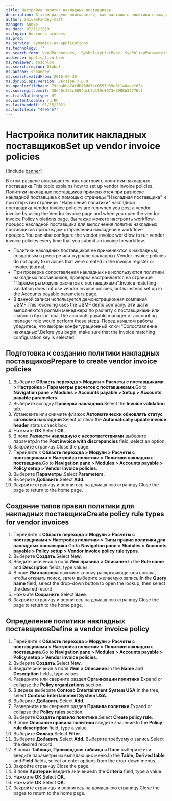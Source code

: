 ```yaml
---
title: Настройка политик накладных поставщиков
description: В этом разделе описывается, как настроить политики накладных поставщика.
author: ShivamPandey-msft
manager: AnnBe
ms.date: 07/11/2019
ms.topic: business-process
ms.prod: ''
ms.service: dynamics-ax-applications
ms.technology: ''
ms.search.form: VendParameters,  SysPolicyListPage, SysPolicyParameters, SysPolicySourceDocumentRuleType, SysPolicy, SysPolicySourceDocumentRule, SysQueryForm, SysQueryTableLookUp, SysQueryPrefixLookUp, SysQueryFieldLookUp
audience: Application User
ms.reviewer: roschlom
ms.search.region: Global
ms.author: shpandey
ms.search.validFrom: 2016-06-30
ms.dyn365.ops.version: Version 7.0.0
ms.openlocfilehash: 79cbabba74fdb76d8fcc0553d39e0f140aacf03e
ms.sourcegitcommit: 38d40c331c8894acb7b119c5073e3088b54776c1
ms.translationtype: HT
ms.contentlocale: ru-RU
ms.lasthandoff: 01/15/2021
ms.locfileid: "4995467"
---
```

# <a name="set-up-vendor-invoice-policies"></a><span data-ttu-id="55b24-103">Настройка политик накладных поставщиков</span><span class="sxs-lookup"><span data-stu-id="55b24-103">Set up vendor invoice policies</span></span>

[!include [banner](../../includes/banner.md)]

<span data-ttu-id="55b24-104">В этом разделе описывается, как настроить политики накладных поставщика.</span><span class="sxs-lookup"><span data-stu-id="55b24-104">This topic explains how to set up vendor invoice policies.</span></span> <span data-ttu-id="55b24-105">Политики накладных поставщиков применяются при разноске накладной поставщика с помощью страницы "Накладная поставщика" и при открытии страницы "Нарушения политики" накладной поставщика.</span><span class="sxs-lookup"><span data-stu-id="55b24-105">Vendor invoice policies are run when you post a vendor invoice by using the Vendor invoice page and when you open the vendor invoice Policy violations page.</span></span> <span data-ttu-id="55b24-106">Вы также можете настроить workflow-процесс накладной поставщика для выполнения политик накладных поставщиков при каждом отправлении накладной в workflow-процесс.</span><span class="sxs-lookup"><span data-stu-id="55b24-106">You can also configure the vendor invoice workflow to run vendor invoice policies every time that you submit an invoice to workflow.</span></span> 

- <span data-ttu-id="55b24-107">Политики накладных поставщиков не применяются к накладным, созданным в реестре или журнале накладных.</span><span class="sxs-lookup"><span data-stu-id="55b24-107">Vendor invoice policies do not apply to invoices that were created in the invoice register or invoice journal.</span></span>  
- <span data-ttu-id="55b24-108">При проверке сопоставления накладных не используются политики накладных поставщиков, проверка настраивается на странице "Параметры модуля расчетов с поставщиками".</span><span class="sxs-lookup"><span data-stu-id="55b24-108">Invoice matching validation does not use vendor invoice policies, but is instead set up in the Accounts payable parameters page.</span></span>  
- <span data-ttu-id="55b24-109">В данной записи используется демонстрационная компания USMF.</span><span class="sxs-lookup"><span data-stu-id="55b24-109">This recording uses the USMF demo company.</span></span> <span data-ttu-id="55b24-110">Эти шаги выполняются ролями менеджера по расчету с поставщиками или главного бухгалтера.</span><span class="sxs-lookup"><span data-stu-id="55b24-110">The accounts payable manager or accounting manager role would perform these steps.</span></span> <span data-ttu-id="55b24-111">Перед началом работы убедитесь, что выбран конфигурационный ключ "Сопоставление накладных".</span><span class="sxs-lookup"><span data-stu-id="55b24-111">Before you begin, make sure that the Invoice matching configuration key is selected.</span></span>


## <a name="prepare-to-create-vendor-invoice-policies"></a><span data-ttu-id="55b24-112">Подготовка к созданию политики накладных поставщиков</span><span class="sxs-lookup"><span data-stu-id="55b24-112">Prepare to create vendor invoice policies</span></span>
1. <span data-ttu-id="55b24-113">Выберите **Область перехода > Модули > Расчеты с поставщиками > Настройка > Параметры расчетов с поставщиками**.</span><span class="sxs-lookup"><span data-stu-id="55b24-113">Go to **Navigation pane > Modules > Accounts payable > Setup > Accounts payable parameters**.</span></span>
2. <span data-ttu-id="55b24-114">Выберите вкладку **Проверка накладной**.</span><span class="sxs-lookup"><span data-stu-id="55b24-114">Select the **Invoice validation** tab.</span></span>
3. <span data-ttu-id="55b24-115">Установите или снимите флажок **Автоматически обновлять статус заголовка накладной**.</span><span class="sxs-lookup"><span data-stu-id="55b24-115">Select or clear the **Automatically update invoice header** status check box.</span></span>
4. <span data-ttu-id="55b24-116">Нажмите **ОК**.</span><span class="sxs-lookup"><span data-stu-id="55b24-116">Select **OK**.</span></span>
5. <span data-ttu-id="55b24-117">В поле **Разнести накладную с несоответствиями** выберите параметр.</span><span class="sxs-lookup"><span data-stu-id="55b24-117">In the **Post invoice with discrepancies** field, select an option.</span></span>
6. <span data-ttu-id="55b24-118">Закройте страницу.</span><span class="sxs-lookup"><span data-stu-id="55b24-118">Close the page.</span></span>
7. <span data-ttu-id="55b24-119">Перейдите к **Область перехода > Модули > Расчеты с поставщиками > Настройка политики > Политики накладных поставщика**.</span><span class="sxs-lookup"><span data-stu-id="55b24-119">Go to **Navigation pane > Modules > Accounts payable > Policy setup > Vendor invoice policies**.</span></span>
8. <span data-ttu-id="55b24-120">Выберите **Параметры**.</span><span class="sxs-lookup"><span data-stu-id="55b24-120">Select **Parameters**.</span></span>
9. <span data-ttu-id="55b24-121">Выберите **Добавить**.</span><span class="sxs-lookup"><span data-stu-id="55b24-121">Select **Add**.</span></span>
10. <span data-ttu-id="55b24-122">Закройте страницу и вернитесь на домашнюю страницу.</span><span class="sxs-lookup"><span data-stu-id="55b24-122">Close the page to return to the home page.</span></span>

## <a name="create-policy-rule-types-for-vendor-invoices"></a><span data-ttu-id="55b24-123">Создание типов правил политики для накладных поставщика</span><span class="sxs-lookup"><span data-stu-id="55b24-123">Create policy rule types for vendor invoices</span></span>
1. <span data-ttu-id="55b24-124">Перейдите к **Область перехода > Модули > Расчеты с поставщиками > Настройка политики > Типы правил политики для накладных поставщика**.</span><span class="sxs-lookup"><span data-stu-id="55b24-124">Go to **Navigation pane > Modules > Accounts payable > Policy setup > Vendor invoice policy rule types**.</span></span>
2. <span data-ttu-id="55b24-125">Выберите **Создать**.</span><span class="sxs-lookup"><span data-stu-id="55b24-125">Select **New**.</span></span>
3. <span data-ttu-id="55b24-126">Введите значения в поля **Имя правила** и **Описание**.</span><span class="sxs-lookup"><span data-stu-id="55b24-126">In the **Rule name** and **Description** fields, type values.</span></span>
4. <span data-ttu-id="55b24-127">В поле **Имя запроса** нажмите кнопку раскрывающегося списка, чтобы открыть поиск, затем выберите желаемую запись.</span><span class="sxs-lookup"><span data-stu-id="55b24-127">In the **Query name** field, select the drop-down button to open the lookup, then select the desired record.</span></span>
5. <span data-ttu-id="55b24-128">Нажмите **Сохранить**.</span><span class="sxs-lookup"><span data-stu-id="55b24-128">Select **Save**.</span></span>
6. <span data-ttu-id="55b24-129">Закройте страницу и вернитесь на домашнюю страницу.</span><span class="sxs-lookup"><span data-stu-id="55b24-129">Close the page to return to the home page.</span></span>

## <a name="define-a-vendor-invoice-policy"></a><span data-ttu-id="55b24-130">Определение политики накладных поставщиков</span><span class="sxs-lookup"><span data-stu-id="55b24-130">Define a vendor invoice policy</span></span>
1. <span data-ttu-id="55b24-131">Перейдите к **Область перехода > Модули > Расчеты с поставщиками > Настройка политики > Политики накладных поставщика**.</span><span class="sxs-lookup"><span data-stu-id="55b24-131">Go to **Navigation pane > Modules > Accounts payable > Policy setup > Vendor invoice policies**.</span></span>
2. <span data-ttu-id="55b24-132">Выберите **Создать**.</span><span class="sxs-lookup"><span data-stu-id="55b24-132">Select **New**.</span></span>
3. <span data-ttu-id="55b24-133">Введите значения в поля **Имя** и **Описание**.</span><span class="sxs-lookup"><span data-stu-id="55b24-133">In the **Name** and **Description** fields, type values.</span></span>
4. <span data-ttu-id="55b24-134">Разверните или сверните раздел **Организации политики**.</span><span class="sxs-lookup"><span data-stu-id="55b24-134">Expand or collapse the **Policy organizations** section.</span></span>
5. <span data-ttu-id="55b24-135">В дереве выберите **Contoso Entertainment System USA**.</span><span class="sxs-lookup"><span data-stu-id="55b24-135">In the tree, select **Contoso Entertainment System USA**.</span></span>
6. <span data-ttu-id="55b24-136">Выберите **Добавить**.</span><span class="sxs-lookup"><span data-stu-id="55b24-136">Select **Add**.</span></span>
7. <span data-ttu-id="55b24-137">Разверните или сверните раздел **Правила политики**.</span><span class="sxs-lookup"><span data-stu-id="55b24-137">Expand or collapse the **Policy rules** section.</span></span>
8. <span data-ttu-id="55b24-138">Выберите **Создать правило политики**.</span><span class="sxs-lookup"><span data-stu-id="55b24-138">Select **Create policy rule**.</span></span>
9. <span data-ttu-id="55b24-139">В поле **Описание правила политики** введите значение.</span><span class="sxs-lookup"><span data-stu-id="55b24-139">In the **Policy rule description** field, type a value.</span></span>
10. <span data-ttu-id="55b24-140">Выберите **Фильтр**.</span><span class="sxs-lookup"><span data-stu-id="55b24-140">Select **Filter**.</span></span>
11. <span data-ttu-id="55b24-141">Выберите **Добавить**.</span><span class="sxs-lookup"><span data-stu-id="55b24-141">Select **Add**.</span></span> <span data-ttu-id="55b24-142">Выберите требуемую запись.</span><span class="sxs-lookup"><span data-stu-id="55b24-142">Select the desired record.</span></span>
12. <span data-ttu-id="55b24-143">В полях **Таблица**, **Производная таблица** и **Поле** выберите или введите параметры из выпадающих меню.</span><span class="sxs-lookup"><span data-stu-id="55b24-143">In the **Table**, **Derived table**, and **Field** fields, select or enter options from the drop-down menus.</span></span>
13. <span data-ttu-id="55b24-144">Закройте страницу.</span><span class="sxs-lookup"><span data-stu-id="55b24-144">Close the page.</span></span>
14. <span data-ttu-id="55b24-145">В поле **Критерии** введите значение.</span><span class="sxs-lookup"><span data-stu-id="55b24-145">In the **Criteria** field, type a value.</span></span>
15. <span data-ttu-id="55b24-146">Нажмите **ОК**.</span><span class="sxs-lookup"><span data-stu-id="55b24-146">Select **OK**.</span></span>
16. <span data-ttu-id="55b24-147">Нажмите **ОК**.</span><span class="sxs-lookup"><span data-stu-id="55b24-147">Select **OK**.</span></span>
17. <span data-ttu-id="55b24-148">Закройте страницы и вернитесь на домашнюю страницу.</span><span class="sxs-lookup"><span data-stu-id="55b24-148">Close the pages to return to the home page.</span></span>

